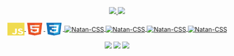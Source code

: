 

<div align="center">
  <a href="https://github.com/natanbravo"> 
  <img height="180em" src="https://github-readme-stats.vercel.app/api?username=natanbravo&show_icons=true&theme=dark&include_all_commits=true&count_private=true"/>
  <img height="180em" src="https://github-readme-stats.vercel.app/api/top-langs/?username=natanbravo&layout=compact&langs_count=7&theme=dark"/>
</div>
  
  <div  align="center" style="display: inline_block"><br>
  <img align="center" alt="Natan-Js" height="30" width="40" src="https://raw.githubusercontent.com/devicons/devicon/master/icons/javascript/javascript-plain.svg">
  <img align="center" alt="Natan-HTML" height="30" width="40" src="https://raw.githubusercontent.com/devicons/devicon/master/icons/html5/html5-original.svg">
  <img align="center" alt="Natan-CSS" height="30" width="40" src="https://raw.githubusercontent.com/devicons/devicon/master/icons/css3/css3-original.svg">
  <img  align="center" alt="Natan-CSS" height="30" width="40"  src="https://cdn.jsdelivr.net/gh/devicons/devicon/icons/react/react-original.svg" />
  <img  align="center" alt="Natan-CSS" height="30" width="40"  src="https://cdn.jsdelivr.net/gh/devicons/devicon/icons/nodejs/nodejs-original.svg" />
  <img  align="center" alt="Natan-CSS" height="30" width="40"  src="https://cdn.jsdelivr.net/gh/devicons/devicon/icons/postgresql/postgresql-original.svg" />
  <img  align="center" alt="Natan-CSS" height="30" width="40"  src="https://cdn.jsdelivr.net/gh/devicons/devicon/icons/python/python-original.svg" />
  


</div>
  
  </p>
  
 <div  align="center"> 
  <a  align="center" href="https://wa.me/5545999436863" target="_blank"><img src="https://img.shields.io/badge/WhatsApp-25D366?style=for-the-badge&logo=whatsapp&logoColor=white" target="_blank"></a>
  <a  align="center" href="https://www.instagram.com/bravo_codes/" target="_blank"><img src="https://img.shields.io/badge/-Instagram-%23E4405F?style=for-the-badge&logo=instagram&logoColor=white" target="_blank"></a>
  <a  align="center" href="https://www.linkedin.com/in/natan-oliveira-bravo-71023822b" target="_blank"><img src="https://img.shields.io/badge/-LinkedIn-%230077B5?style=for-the-badge&logo=linkedin&logoColor=white" target="_blank"></a> 
</div>

<!-- ![Snake animation](https://github.com/natanbravo/natanbravo/blob/output/github-contribution-grid-snake.svg) -->
